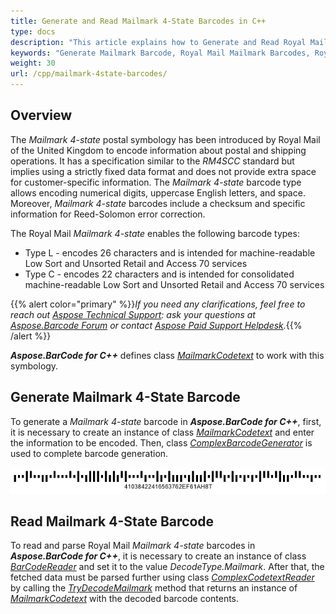 ```yaml
---
title: Generate and Read Mailmark 4-State Barcodes in C++
type: docs
description: "This article explains how to Generate and Read Royal Mail Mailmark 4-State Barcodes using Aspose.BarCode for C++"
keywords: "Generate Mailmark Barcode, Royal Mail Mailmark Barcodes, Royal Mail Barcode, Aspose.BarCode, Generate Barcode C++"
weight: 30
url: /cpp/mailmark-4state-barcodes/
---
```


## **Overview**
The *Mailmark 4-state* postal symbology has been introduced by Royal Mail of the United Kingdom to encode information about postal and shipping operations. It has a specification similar to the *RM4SCC* standard but implies using a strictly fixed data format and does not provide extra space for customer-specific information. The *Mailmark 4-state* barcode type allows encoding numerical digits, uppercase English letters, and space. Moreover, *Mailmark 4-state* barcodes include a checksum and specific information for Reed-Solomon error correction.  
  
The Royal Mail *Mailmark 4-state* enables the following barcode types:
- Type L - encodes 26 characters and is intended for machine-readable Low Sort and Unsorted Retail and Access 70 services
- Type C - encodes 22 characters and is intended for consolidated machine-readable Low Sort and Unsorted Retail and Access 70 services

{{% alert color="primary" %}}*If you need any clarifications, feel free to reach out [Aspose Technical Support](/barcode/cpp/technical-support/): ask your questions at [Aspose.Barcode Forum](https://forum.aspose.com/c/barcode/13) or contact [Aspose Paid Support Helpdesk](https://helpdesk.aspose.com/).*{{% /alert %}}
  
***Aspose.BarCode for C++*** defines class [*MailmarkCodetext*](https://reference.aspose.com/barcode/net/aspose.barcode.complexbarcode/mailmarkcodetext) to work with this symbology.

## **Generate Mailmark 4-State Barcode**
To generate a *Mailmark 4-state* barcode in ***Aspose.BarCode for C++***, first, it is necessary to create an instance of class [*MailmarkCodetext*](https://reference.aspose.com/barcode/net/aspose.barcode.complexbarcode/mailmarkcodetext) and enter the information to be encoded. Then, class [*ComplexBarcodeGenerator*](https://reference.aspose.com/barcode/net/aspose.barcode.complexbarcode/complexbarcodegenerator) is used to complete barcode generation.    
  
<p align="center"><img src="mailmark4state.png"></p>
  
## **Read Mailmark 4-State Barcode**
To read and parse Royal Mail *Mailmark 4-state* barcodes in ***Aspose.BarCode for C++***, it is necessary to create an instance of class [*BarCodeReader*](https://reference.aspose.com/barcode/net/aspose.barcode.barcoderecognition/barcodereader) and set it to the value *DecodeType.Mailmark*. After that, the fetched data must be parsed further using class [*ComplexCodetextReader*](https://reference.aspose.com/barcode/net/aspose.barcode.complexbarcode/complexcodetextreader) by calling the [*TryDecodeMailmark*](https://reference.aspose.com/barcode/net/aspose.barcode.complexbarcode/complexcodetextreader/methods/trydecodemailmark) method that returns an instance of [*MailmarkCodetext*](https://reference.aspose.com/barcode/net/aspose.barcode.complexbarcode/mailmarkcodetext) with the decoded barcode contents.  
  